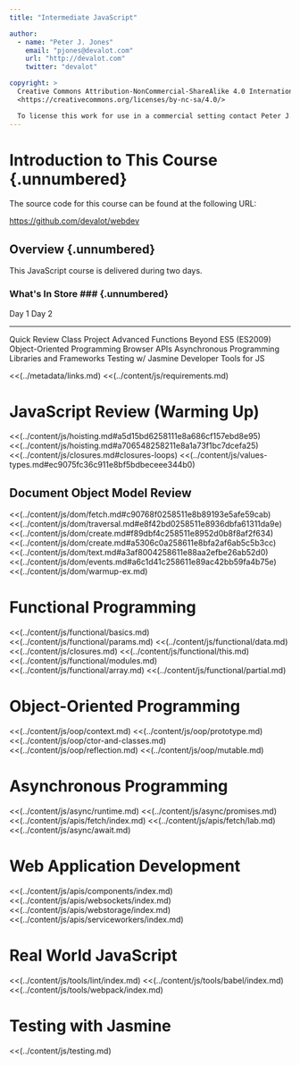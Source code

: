 ```yaml
---
title: "Intermediate JavaScript"

author:
  - name: "Peter J. Jones"
    email: "pjones@devalot.com"
    url: "http://devalot.com"
    twitter: "devalot"

copyright: >
  Creative Commons Attribution-NonCommercial-ShareAlike 4.0 International Public License:
  <https://creativecommons.org/licenses/by-nc-sa/4.0/>

  To license this work for use in a commercial setting contact Peter J. Jones.
---
```


Introduction to This Course {.unnumbered}
=========================================

The source code for this course can be found at the following URL:

<https://github.com/devalot/webdev>

Overview {.unnumbered}
----------------------

This JavaScript course is delivered during two days.

### What's In Store ### {.unnumbered}

  Day 1                        Day 2
  --------------               --------------
  Quick Review                 Class Project
  Advanced Functions           Beyond ES5 (ES2009)
  Object-Oriented Programming  Browser APIs
  Asynchronous Programming     Libraries and Frameworks
  Testing w/ Jasmine           Developer Tools for JS

<<(../metadata/links.md)
<<(../content/js/requirements.md)

JavaScript Review (Warming Up)
==============================

<<(../content/js/hoisting.md#a5d15bd6258111e8a686cf157ebd8e95)
<<(../content/js/hoisting.md#a706548258211e8a1a73f1bc7dcefa25)
<<(../content/js/closures.md#closures-loops)
<<(../content/js/values-types.md#ec9075fc36c911e8bf5bdbeceee344b0)

Document Object Model Review
----------------------------

<<(../content/js/dom/fetch.md#c90768f0258511e8b89193e5afe59cab)
<<(../content/js/dom/traversal.md#e8f42bd0258511e8936dbfa61311da9e)
<<(../content/js/dom/create.md#f89dbf4c258511e8952d0b8f8af2f634)
<<(../content/js/dom/create.md#a5306c0a258611e8bfa2af6ab5c5b3cc)
<<(../content/js/dom/text.md#a3af8004258611e88aa2efbe26ab52d0)
<<(../content/js/dom/events.md#a6c1d41c258611e89ac42bb59fa4b75e)
<<(../content/js/dom/warmup-ex.md)

Functional Programming
======================

<<(../content/js/functional/basics.md)
<<(../content/js/functional/params.md)
<<(../content/js/functional/data.md)
<<(../content/js/closures.md)
<<(../content/js/functional/this.md)
<<(../content/js/functional/modules.md)
<<(../content/js/functional/array.md)
<<(../content/js/functional/partial.md)

Object-Oriented Programming
===========================

<<(../content/js/oop/context.md)
<<(../content/js/oop/prototype.md)
<<(../content/js/oop/ctor-and-classes.md)
<<(../content/js/oop/reflection.md)
<<(../content/js/oop/mutable.md)


Asynchronous Programming
========================

<<(../content/js/async/runtime.md)
<<(../content/js/async/promises.md)
<<(../content/js/apis/fetch/index.md)
<<(../content/js/apis/fetch/lab.md)
<<(../content/js/async/await.md)

Web Application Development
===========================

<<(../content/js/apis/components/index.md)
<<(../content/js/apis/websockets/index.md)
<<(../content/js/apis/webstorage/index.md)
<<(../content/js/apis/serviceworkers/index.md)

Real World JavaScript
=====================

<<(../content/js/tools/lint/index.md)
<<(../content/js/tools/babel/index.md)
<<(../content/js/tools/webpack/index.md)

<!--

  TODO:

    * Web Application Development

      - Web Sockets
        - Lab: A web sockets chat room

      - Web Storage
        - Add caching to the album list

      - Service Workers

      - Observable (Reactivity/Immutability)

    * Real World JavaScript

      - TypeScript Fundamentals

      - Webpack

      - Babel

      - Contributing to an Open Source project

-->


Testing with Jasmine
====================

<<(../content/js/testing.md)
